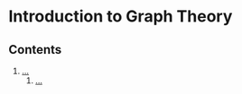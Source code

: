 <!--
Filename: 	note.md
Project: 	/Users/shume/Developer/NetworkScience/IntroductionToGraphTheory4e
Author: 	shumez <https://github.com/shumez>
Created: 	2019-04-17 11:45:3
Modified: 	2019-04-18 11:49:10
-----
Copyright (c) 2019 shumez
-->

# Introduction to Graph Theory

## Contents

1. [...](#)
    1. [...](#)


## 



<!-- [x+\frac{1}{x}=1]: https://latex.codecogs.com/gif.latex?x+\frac{1}{x}=1 -->

<!-- <style type="text/css">
	img{width: 50%; float: right;}
</style> -->